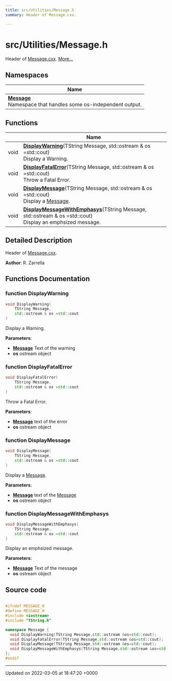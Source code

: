 ```yaml
---
title: src/Utilities/Message.h
summary: Header of Message.cxx. 

---
```


# src/Utilities/Message.h

Header of [Message.cxx](/Files/Message_8cxx.md#file-message.cxx).  [More...](#detailed-description)

## Namespaces

| Name           |
| -------------- |
| **[Message](/Namespaces/namespaceMessage.md)** <br>Namespace that handles some os-independent output.  |

## Functions

|                | Name           |
| -------------- | -------------- |
| void | **[DisplayWarning](/Files/Message_8h.md#function-displaywarning)**(TString Message, std::ostream & os =std::cout)<br>Display a Warning.  |
| void | **[DisplayFatalError](/Files/Message_8h.md#function-displayfatalerror)**(TString Message, std::ostream & os =std::cout)<br>Throw a Fatal Error.  |
| void | **[DisplayMessage](/Files/Message_8h.md#function-displaymessage)**(TString Message, std::ostream & os =std::cout)<br>Display a [Message](/Namespaces/namespaceMessage.md).  |
| void | **[DisplayMessageWithEmphasys](/Files/Message_8h.md#function-displaymessagewithemphasys)**(TString Message, std::ostream & os =std::cout)<br>Display an emphsized message.  |

## Detailed Description

Header of [Message.cxx](/Files/Message_8cxx.md#file-message.cxx). 

**Author**: R. Zarrella 

## Functions Documentation

### function DisplayWarning

```cpp
void DisplayWarning(
    TString Message,
    std::ostream & os =std::cout
)
```

Display a Warning. 

**Parameters**: 

  * **[Message](/Namespaces/namespaceMessage.md)** Text of the warning 
  * **os** ostream object 


### function DisplayFatalError

```cpp
void DisplayFatalError(
    TString Message,
    std::ostream & os =std::cout
)
```

Throw a Fatal Error. 

**Parameters**: 

  * **[Message](/Namespaces/namespaceMessage.md)** text of the error 
  * **os** ostream object 


### function DisplayMessage

```cpp
void DisplayMessage(
    TString Message,
    std::ostream & os =std::cout
)
```

Display a [Message](/Namespaces/namespaceMessage.md). 

**Parameters**: 

  * **[Message](/Namespaces/namespaceMessage.md)** text of the [Message](/Namespaces/namespaceMessage.md)
  * **os** ostream object 


### function DisplayMessageWithEmphasys

```cpp
void DisplayMessageWithEmphasys(
    TString Message,
    std::ostream & os =std::cout
)
```

Display an emphsized message. 

**Parameters**: 

  * **[Message](/Namespaces/namespaceMessage.md)** Text of the message 
  * **os** ostream object 




## Source code

```cpp

#ifndef MESSAGE_H
#define MESSAGE_H
#include <iostream>
#include "TString.h"

namespace Message {
  void DisplayWarning(TString Message,std::ostream &os=std::cout);
  void DisplayFatalError(TString Message,std::ostream &os=std::cout);
  void DisplayMessage(TString Message,std::ostream &os=std::cout);
  void DisplayMessageWithEmphasys(TString Message,std::ostream &os=std::cout);
};
#endif
```


-------------------------------

Updated on 2022-03-05 at 18:47:20 +0000
